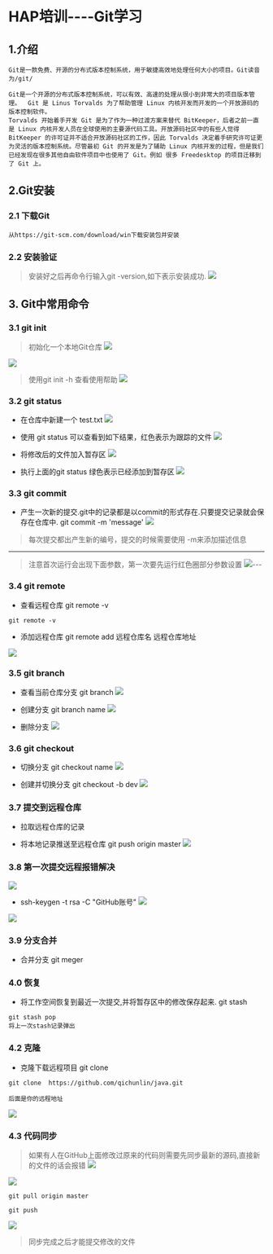 # HAP培训----Git学习
## 1.介绍
```
Git是一款免费、开源的分布式版本控制系统，用于敏捷高效地处理任何大小的项目。Git读音为/git/

Git是一个开源的分布式版本控制系统，可以有效、高速的处理从很小到非常大的项目版本管理。  Git 是 Linus Torvalds 为了帮助管理 Linux 内核开发而开发的一个开放源码的版本控制软件。
Torvalds 开始着手开发 Git 是为了作为一种过渡方案来替代 BitKeeper，后者之前一直是 Linux 内核开发人员在全球使用的主要源代码工具。开放源码社区中的有些人觉得BitKeeper 的许可证并不适合开放源码社区的工作，因此 Torvalds 决定着手研究许可证更为灵活的版本控制系统。尽管最初 Git 的开发是为了辅助 Linux 内核开发的过程，但是我们已经发现在很多其他自由软件项目中也使用了 Git。例如 很多 Freedesktop 的项目迁移到了 Git 上。
```

## 2.Git安装
### 2.1  下载Git
```
从https://git-scm.com/download/win下载安装包并安装
```
### 2.2 安装验证
 >安装好之后再命令行输入git -version,如下表示安装成功.
![](https://img2018.cnblogs.com/blog/1231979/201903/1231979-20190318141823774-365695287.png)

## 3. Git中常用命令
### 3.1 git init
>初始化一个本地Git仓库
![](https://img2018.cnblogs.com/blog/1231979/201903/1231979-20190318142133614-1444859594.png)

![](https://img2018.cnblogs.com/blog/1231979/201903/1231979-20190318142253806-70964350.png)

>使用git init -h 查看使用帮助
![](https://img2018.cnblogs.com/blog/1231979/201903/1231979-20190318142015886-762380403.png)

### 3.2 git status
- 在仓库中新建一个 test.txt
![](https://img2018.cnblogs.com/blog/1231979/201903/1231979-20190318142418645-1496481065.png)

- 使用 git status 可以查看到如下结果，红色表示为跟踪的文件
![](https://img2018.cnblogs.com/blog/1231979/201903/1231979-20190318142631805-152461533.png)


- 将修改后的文件加入暂存区
![](https://img2018.cnblogs.com/blog/1231979/201903/1231979-20190318142725633-1347093878.png)

- 执行上面的git status 绿色表示已经添加到暂存区
![](https://img2018.cnblogs.com/blog/1231979/201903/1231979-20190318142801367-378969098.png)

### 3.3 git commit
- 产生一次新的提交.git中的记录都是以commit的形式存在.只要提交记录就会保存在仓库中. git commit -m 'message'
![](https://img2018.cnblogs.com/blog/1231979/201903/1231979-20190318143321883-668195863.png)
>每次提交都出产生新的编号，提交的时候需要使用  -m来添加描述信息

----
>注意首次运行会出现下面参数，第一次要先运行红色圈部分参数设置
![](https://img2018.cnblogs.com/blog/1231979/201903/1231979-20190318143400708-1999284859.png)---

### 3.4 git remote
- 查看远程仓库 git remote -v
```
git remote -v
```
- 添加远程仓库  git remote add 远程仓库名 远程仓库地址

![](https://img2018.cnblogs.com/blog/1231979/201903/1231979-20190318144126466-353505000.png)


### 3.5 git branch

- 查看当前仓库分支 git branch
![](https://img2018.cnblogs.com/blog/1231979/201903/1231979-20190318144432582-1329251722.png)

- 创建分支 git branch name
![](https://img2018.cnblogs.com/blog/1231979/201903/1231979-20190318144610156-1889126158.png)

- 删除分支
![](https://img2018.cnblogs.com/blog/1231979/201903/1231979-20190318144721623-373760922.png)

### 3.6 git checkout 
- 切换分支 git checkout  name
![](https://img2018.cnblogs.com/blog/1231979/201903/1231979-20190318145314980-1220326489.png)

- 创建并切换分支 git checkout -b dev
![](https://img2018.cnblogs.com/blog/1231979/201903/1231979-20190318145131138-608905859.png)


### 3.7 提交到远程仓库
- 拉取远程仓库的记录   

- 将本地记录推送至远程仓库   git push origin master
![](https://img2018.cnblogs.com/blog/1231979/201903/1231979-20190318153638310-1248288862.png)


### 3.8 第一次提交远程报错解决
![](https://img2018.cnblogs.com/blog/1231979/201903/1231979-20190318150355480-55332815.png)

-  ssh-keygen -t rsa -C "GitHub账号"
![](https://img2018.cnblogs.com/blog/1231979/201903/1231979-20190318150457052-711267156.png)

![](https://img2018.cnblogs.com/blog/1231979/201903/1231979-20190318150526374-1434959843.png)

### 3.9 分支合并
- 合并分支    git meger


### 4.0 恢复
-  将工作空间恢复到最近一次提交,并将暂存区中的修改保存起来. git stash
```
git stash pop
将上一次stash记录弹出

```

### 4.2  克隆
- 克隆下载远程项目 git clone
```
git clone  https://github.com/qichunlin/java.git

后面是你的远程地址
```
![](https://img2018.cnblogs.com/blog/1231979/201904/1231979-20190417132635254-1022544714.png)


### 4.3 代码同步
>如果有人在GitHub上面修改过原来的代码则需要先同步最新的源码,直接新的文件的话会报错
![](https://img2018.cnblogs.com/blog/1231979/201904/1231979-20190417132110637-1976542364.png)

![](https://img2018.cnblogs.com/blog/1231979/201904/1231979-20190417132008810-443965804.png)

```
git pull origin master

git push
```
![](https://img2018.cnblogs.com/blog/1231979/201904/1231979-20190417132152746-1025211816.png)
>同步完成之后才能提交修改的文件
